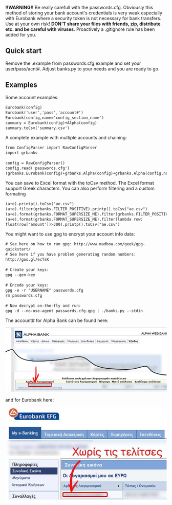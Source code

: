 **!!WARNING!!** Be really carefull with the passwords.cfg. Obviously this method of storing your bank account's credentials is very weak especially with Eurobank where a security token is not necessary for bank transfers. Use at your own risk! **DON'T share your files with friends, zip, distribute etc. and be careful with viruses**. Proactively a .gitignore rule has been added for you.

Quick start
----------------

Remove the .example from passwords.cfg.example and set your user/pass/acnt#. Adjust banks.py to your needs and you are ready to go.

Examples
----------------

Some account examples:

    Eurobank(config)
    Eurobank('user','pass','account#')
    Eurobank(config,name='config_section_name')
    summary = Eurobank(config)+Alpha(config)
    summary.toCsv('summary.csv')
    
A complete example with multiple accounts and chaining:

    from ConfigParser import RawConfigParser
    import grbanks
    
    config = RawConfigParser()
    config.read('passwords.cfg')
    (grbanks.Eurobank(config)+grbanks.Alpha(config)+grbanks.Alpha(config,name="ALPHAB")).printp().toCsv("report.csv")

You can save to Excel format with the toCsv method. The Excel format support Greek characters. You can also perform filtering and a custom formating

    (a+e).printp().toCsv("ae.csv")
    (a+e).filter(grbanks.FILTER_POSITIVE).printp().toCsv("ae.csv")
    (a+e).format(grbanks.FORMAT_SUPERSIZE_ME).filter(grbanks.FILTER_POSITIVE).printp().toCsv("ae.csv")
    (a+e).format(grbanks.FORMAT_SUPERSIZE_ME).filter(lambda row: float(row['amount'])>300).printp().toCsv("ae.csv")

You might want to use gpg to encrypt your account info data:
    
    # See here on how to run gpg: http://www.madboa.com/geek/gpg-quickstart/
    # See here if you have problem generating random numbers: http://goo.gl/ecTsK

    # Create your keys:
    gpg --gen-key
    
    # Encode your keys:
    gpg -e -r "USERNAME" passwords.cfg
    rm passwords.cfg

    # Now decrypt on-the-fly and run:
    gpg -d --no-use-agent passwords.cfg.gpg | ./banks.py --stdin

The account# for Alpha Bank can be found here:

![Account number for Alpha Bank](https://github.com/scalingexcellence/GrBanksAPI/raw/master/doc/images/alpha.jpg "Account number for Alpha Bank")

and for Eurobank here:

![Account number for Eurobank](https://github.com/scalingexcellence/GrBanksAPI/raw/master/doc/images/eurob.jpg "Account number for Eurobank")
